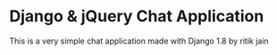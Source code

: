 # Django & jQuery Chat Application
This is a very simple chat application made with Django 1.8 by ritik jain
